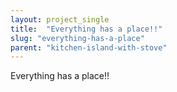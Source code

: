 ```yaml
---
layout: project_single
title:  "Everything has a place!!"
slug: "everything-has-a-place"
parent: "kitchen-island-with-stove"
---
```

Everything has a place!!